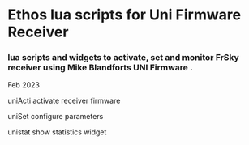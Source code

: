 ﻿#                                           Ethos lua scripts for Uni Firmware Receiver

### lua scripts and widgets to activate, set and monitor FrSky receiver using Mike Blandforts UNI Firmware .
Feb 2023






uniActi  activate receiver firmware

uniSet   configure parameters

unistat  show statistics widget








